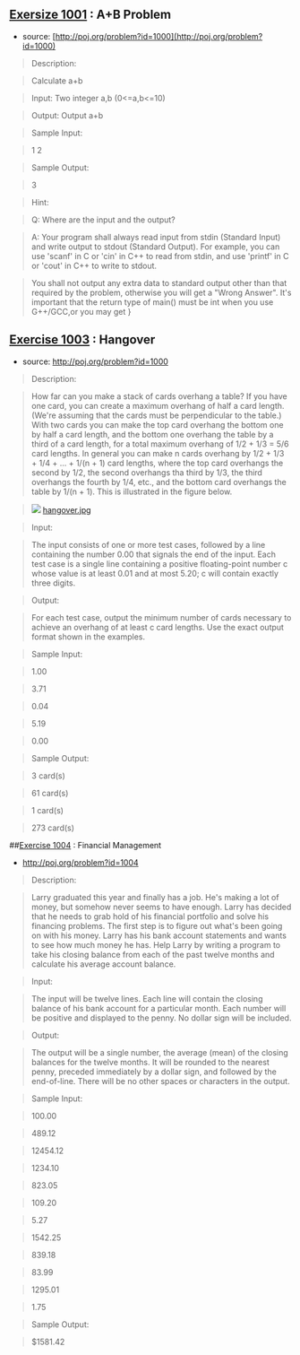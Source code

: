 ## [Exersize 1001](https://github.com/yzcyx/POJ/blob/master/Vol1/1000_A%2BB%20Problem.cpp) : A+B Problem
* source: [http://poj.org/problem?id=1000](http://poj.org/problem?id=1000)

> Description:

> Calculate a+b

> Input: Two integer a,b (0<=a,b<=10)

> Output: Output a+b

> Sample Input:

> 1 2

> Sample Output:

> 3

> Hint:

> Q: Where are the input and the output? 

> A: Your program shall always read input from stdin (Standard Input) and write output to stdout (Standard Output). For example, you can use 'scanf' in C or 'cin' in C++ to read from stdin, and use 'printf' in C or 'cout' in C++ to write to stdout. 

> You shall not output any extra data to standard output other than that required by the problem, otherwise you will get a "Wrong Answer". 
It's important that the return type of main() must be int when you use G++/GCC,or you may get }

## [Exercise 1003](https://github.com/yzcyx/POJ/blob/master/Vol1/1003_Hangover.cpp) : Hangover
* source: http://poj.org/problem?id=1000

> Description:

> How far can you make a stack of cards overhang a table? If you have one card, you can create a maximum overhang of half a card length. (We're assuming that the cards must be perpendicular to the table.) With two cards you can make the top card overhang the bottom one by half a card length, and the bottom one overhang the table by a third of a card length, for a total maximum overhang of 1/2 + 1/3 = 5/6 card lengths. In general you can make n cards overhang by 1/2 + 1/3 + 1/4 + ... + 1/(n + 1) card lengths, where the top card overhangs the second by 1/2, the second overhangs tha third by 1/3, the third overhangs the fourth by 1/4, etc., and the bottom card overhangs the table by 1/(n + 1). This is illustrated in the figure below.

> ![]({{site.baseurl}}/http://raw.githubusercontent.com/yzcyx/POJ/master/Vol1/hangover.jpg)
[hangover.jpg](http://raw.githubusercontent.com/yzcyx/POJ/master/Vol1/hangover.jpg)

> Input:

> The input consists of one or more test cases, followed by a line containing the number 0.00 that signals the end of the input. Each test case is a single line containing a positive floating-point number c whose value is at least 0.01 and at most 5.20; c will contain exactly three digits.

> Output:

> For each test case, output the minimum number of cards necessary to achieve an overhang of at least c card lengths. Use the exact output format shown in the examples.

> Sample Input:

> 1.00

> 3.71

> 0.04

> 5.19

> 0.00

> Sample Output:

> 3 card(s)

> 61 card(s)

> 1 card(s)

> 273 card(s)

##[Exercise 1004](https://github.com/yzcyx/POJ/blob/master/Vol1/1004_Financial%20Management.cpp) : Financial Management
* http://poj.org/problem?id=1004

> Description:

> Larry graduated this year and finally has a job. He's making a lot of money, but somehow never seems to have enough. Larry has decided that he needs to grab hold of his financial portfolio and solve his financing problems. The first step is to figure out what's been going on with his money. Larry has his bank account statements and wants to see how much money he has. Help Larry by writing a program to take his closing balance from each of the past twelve months and calculate his average account balance.

> Input:

> The input will be twelve lines. Each line will contain the closing balance of his bank account for a particular month. Each number will be positive and displayed to the penny. No dollar sign will be included.

> Output:

> The output will be a single number, the average (mean) of the closing balances for the twelve months. It will be rounded to the nearest penny, preceded immediately by a dollar sign, and followed by the end-of-line. There will be no other spaces or characters in the output.

>Sample Input:

> 100.00

> 489.12

> 12454.12

> 1234.10

> 823.05

> 109.20

> 5.27

> 1542.25

> 839.18

> 83.99

> 1295.01

> 1.75

> Sample Output:

>$1581.42






























